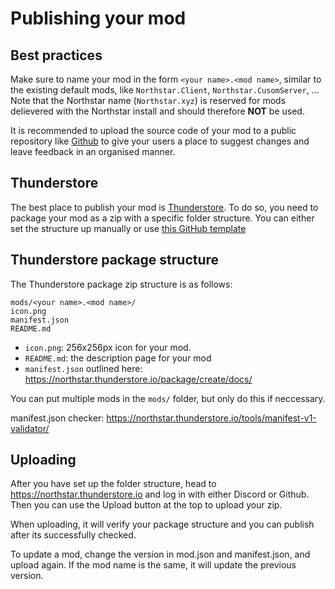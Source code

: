 # Publishing your mod

## Best practices

Make sure to name your mod in the form `<your name>.<mod name>`, similar to the existing default mods, like `Northstar.Client`, `Northstar.CusomServer`, ... \
Note that the Northstar name (`Northstar.xyz`) is reserved for mods delievered with the Northstar install and should therefore **NOT** be used.

It is recommended to upload the source code of your mod to a public repository like [Github](https://github.com/) to give your users a place to suggest changes and leave feedback in an organised manner.

## Thunderstore

The best place to publish your mod is [Thunderstore](https://northstar.thunderstore.io/). To do so, you need to package your mod as a zip with a specific folder structure. You can either set the structure up manually or use [this GitHub template](https://github.com/laundmo/northstar-mod-template)

## Thunderstore package structure

The Thunderstore package zip structure is as follows:

```
mods/<your name>.<mod name>/
icon.png
manifest.json
README.md
```

- `icon.png`: 256x256px icon for your mod.
- `README.md`: the description page for your mod
- `manifest.json` outlined here: https://northstar.thunderstore.io/package/create/docs/

You can put multiple mods in the `mods/` folder, but only do this if neccessary.

manifest.json checker: https://northstar.thunderstore.io/tools/manifest-v1-validator/

## Uploading

After you have set up the folder structure, head to https://northstar.thunderstore.io and log in with either Discord or Github. Then you can use the Upload button at the top to upload your zip.

When uploading, it will verify your package structure and you can publish after its successfully checked.

To update a mod, change the version in mod.json and manifest.json, and upload again. If the mod name is the same, it will update the previous version.